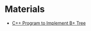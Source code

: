 # Materials

* [C++ Program to Implement B+ Tree](https://www.tutorialspoint.com/cplusplus-program-to-implement-bplus-tree)